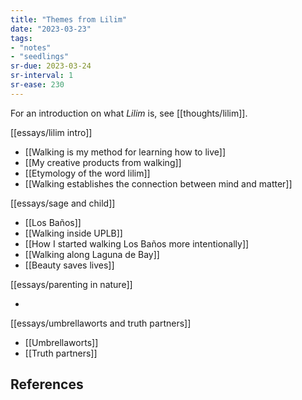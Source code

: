 ```yaml
---
title: "Themes from Lilim"
date: "2023-03-23"
tags:
- "notes"
- "seedlings"
sr-due: 2023-03-24
sr-interval: 1
sr-ease: 230
---
```


For an introduction on what *Lilim* is, see [[thoughts/lilim]].

[[essays/lilim intro]]

- [[Walking is my method for learning how to live]]
- [[My creative products from walking]]
- [[Etymology of the word lilim]]
- [[Walking establishes the connection between mind and matter]]

[[essays/sage and child]]

- [[Los Baños]]
- [[Walking inside UPLB]]
- [[How I started walking Los Baños more intentionally]]
- [[Walking along Laguna de Bay]]
- [[Beauty saves lives]]

[[essays/parenting in nature]]

- 

[[essays/umbrellaworts and truth partners]]

- [[Umbrellaworts]]
- [[Truth partners]]

## References